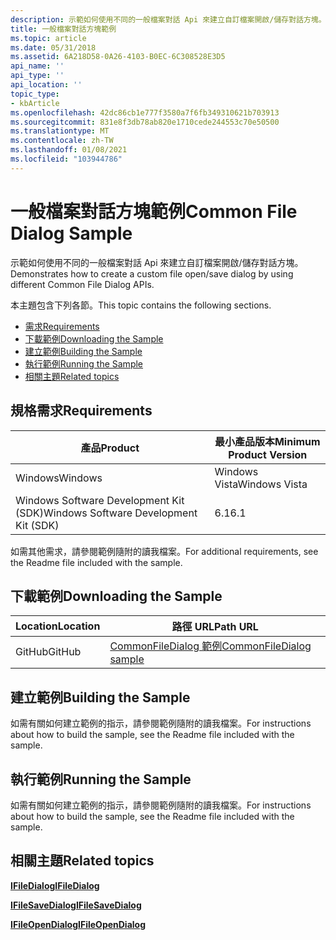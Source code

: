 ```yaml
---
description: 示範如何使用不同的一般檔案對話 Api 來建立自訂檔案開啟/儲存對話方塊。
title: 一般檔案對話方塊範例
ms.topic: article
ms.date: 05/31/2018
ms.assetid: 6A218D58-0A26-4103-B0EC-6C308528E3D5
api_name: ''
api_type: ''
api_location: ''
topic_type:
- kbArticle
ms.openlocfilehash: 42dc86cb1e777f3580a7f6fb349310621b703913
ms.sourcegitcommit: 831e8f3db78ab820e1710cede244553c70e50500
ms.translationtype: MT
ms.contentlocale: zh-TW
ms.lasthandoff: 01/08/2021
ms.locfileid: "103944786"
---
```

# <a name="common-file-dialog-sample"></a><span data-ttu-id="839e3-103">一般檔案對話方塊範例</span><span class="sxs-lookup"><span data-stu-id="839e3-103">Common File Dialog Sample</span></span>

<span data-ttu-id="839e3-104">示範如何使用不同的一般檔案對話 Api 來建立自訂檔案開啟/儲存對話方塊。</span><span class="sxs-lookup"><span data-stu-id="839e3-104">Demonstrates how to create a custom file open/save dialog by using different Common File Dialog APIs.</span></span>

<span data-ttu-id="839e3-105">本主題包含下列各節。</span><span class="sxs-lookup"><span data-stu-id="839e3-105">This topic contains the following sections.</span></span>

-   [<span data-ttu-id="839e3-106">需求</span><span class="sxs-lookup"><span data-stu-id="839e3-106">Requirements</span></span>](#requirements)
-   [<span data-ttu-id="839e3-107">下載範例</span><span class="sxs-lookup"><span data-stu-id="839e3-107">Downloading the Sample</span></span>](#downloading-the-sample)
-   [<span data-ttu-id="839e3-108">建立範例</span><span class="sxs-lookup"><span data-stu-id="839e3-108">Building the Sample</span></span>](#building-the-sample)
-   [<span data-ttu-id="839e3-109">執行範例</span><span class="sxs-lookup"><span data-stu-id="839e3-109">Running the Sample</span></span>](#running-the-sample)
-   [<span data-ttu-id="839e3-110">相關主題</span><span class="sxs-lookup"><span data-stu-id="839e3-110">Related topics</span></span>](#related-topics)

## <a name="requirements"></a><span data-ttu-id="839e3-111">規格需求</span><span class="sxs-lookup"><span data-stu-id="839e3-111">Requirements</span></span>



| <span data-ttu-id="839e3-112">產品</span><span class="sxs-lookup"><span data-stu-id="839e3-112">Product</span></span>                                | <span data-ttu-id="839e3-113">最小產品版本</span><span class="sxs-lookup"><span data-stu-id="839e3-113">Minimum Product Version</span></span> |
|----------------------------------------|-------------------------|
| <span data-ttu-id="839e3-114">Windows</span><span class="sxs-lookup"><span data-stu-id="839e3-114">Windows</span></span>                                | <span data-ttu-id="839e3-115">Windows Vista</span><span class="sxs-lookup"><span data-stu-id="839e3-115">Windows Vista</span></span>           |
| <span data-ttu-id="839e3-116">Windows Software Development Kit (SDK)</span><span class="sxs-lookup"><span data-stu-id="839e3-116">Windows Software Development Kit (SDK)</span></span> | <span data-ttu-id="839e3-117">6.1</span><span class="sxs-lookup"><span data-stu-id="839e3-117">6.1</span></span>                     |



 

<span data-ttu-id="839e3-118">如需其他需求，請參閱範例隨附的讀我檔案。</span><span class="sxs-lookup"><span data-stu-id="839e3-118">For additional requirements, see the Readme file included with the sample.</span></span>

## <a name="downloading-the-sample"></a><span data-ttu-id="839e3-119">下載範例</span><span class="sxs-lookup"><span data-stu-id="839e3-119">Downloading the Sample</span></span>

| <span data-ttu-id="839e3-120">Location</span><span class="sxs-lookup"><span data-stu-id="839e3-120">Location</span></span>      | <span data-ttu-id="839e3-121">路徑 URL</span><span class="sxs-lookup"><span data-stu-id="839e3-121">Path URL</span></span>                                                                                             |
|---------------|------------------------------------------------------------------------------------------------------|
| <span data-ttu-id="839e3-122">GitHub</span><span class="sxs-lookup"><span data-stu-id="839e3-122">GitHub</span></span>  | [<span data-ttu-id="839e3-123">CommonFileDialog 範例</span><span class="sxs-lookup"><span data-stu-id="839e3-123">CommonFileDialog sample</span></span>](https://github.com/microsoft/Windows-classic-samples/tree/master/Samples/Win7Samples/winui/shell/appplatform/commonfiledialog) |

## <a name="building-the-sample"></a><span data-ttu-id="839e3-124">建立範例</span><span class="sxs-lookup"><span data-stu-id="839e3-124">Building the Sample</span></span>

<span data-ttu-id="839e3-125">如需有關如何建立範例的指示，請參閱範例隨附的讀我檔案。</span><span class="sxs-lookup"><span data-stu-id="839e3-125">For instructions about how to build the sample, see the Readme file included with the sample.</span></span>

## <a name="running-the-sample"></a><span data-ttu-id="839e3-126">執行範例</span><span class="sxs-lookup"><span data-stu-id="839e3-126">Running the Sample</span></span>

<span data-ttu-id="839e3-127">如需有關如何建立範例的指示，請參閱範例隨附的讀我檔案。</span><span class="sxs-lookup"><span data-stu-id="839e3-127">For instructions about how to build the sample, see the Readme file included with the sample.</span></span>

## <a name="related-topics"></a><span data-ttu-id="839e3-128">相關主題</span><span class="sxs-lookup"><span data-stu-id="839e3-128">Related topics</span></span>

<dl> <dt>

[<span data-ttu-id="839e3-129">**IFileDialog**</span><span class="sxs-lookup"><span data-stu-id="839e3-129">**IFileDialog**</span></span>](/windows/win32/api/shobjidl_core/nn-shobjidl_core-ifiledialog)
</dt> <dt>

[<span data-ttu-id="839e3-130">**IFileSaveDialog**</span><span class="sxs-lookup"><span data-stu-id="839e3-130">**IFileSaveDialog**</span></span>](/windows/desktop/api/Shobjidl_core/nn-shobjidl_core-ifilesavedialog)
</dt> <dt>

[<span data-ttu-id="839e3-131">**IFileOpenDialog**</span><span class="sxs-lookup"><span data-stu-id="839e3-131">**IFileOpenDialog**</span></span>](/windows/win32/api/shobjidl_core/nn-shobjidl_core-ifileopendialog)
</dt> </dl>

 

 
